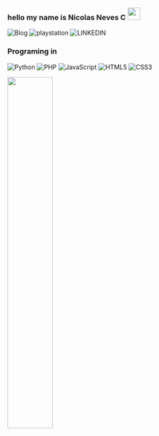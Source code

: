 

### hello my name is Nicolas Neves C <img src="https://media.giphy.com/media/hvRJCLFzcasrR4ia7z/giphy.gif" width="28">
![Blog](https://img.shields.io/badge/Discord-7289DA?style=for-the-badge&logo=discord&logoColor=white)
![playstation](https://img.shields.io/badge/PlayStation-003791?style=for-the-badge&logo=playstation&logoColor=white (BCS_Nicolasspeed))
![LINKEDIN](https://img.shields.io/badge/LinkedIn-0077B5?style=for-the-badge&logo=linkedin&logoColor=white)


### Programing in 
![Python](https://img.shields.io/badge/python-3670A0?style=for-the-badge&logo=python&logoColor=ffdd54)
![PHP](https://img.shields.io/badge/php-%23777BB4.svg?style=for-the-badge&logo=php&logoColor=white)
![JavaScript](https://img.shields.io/badge/javascript-%23323330.svg?style=for-the-badge&logo=javascript&logoColor=%23F7DF1E)
![HTML5](https://img.shields.io/badge/html5-%23E34F26.svg?style=for-the-badge&logo=html5&logoColor=white)
![CSS3](https://img.shields.io/badge/css3-%231572B6.svg?style=for-the-badge&logo=css3&logoColor=white)


<img align="left" width="45%" src="https://github-readme-stats.vercel.app/api/top-langs/?username=NicolasNevesC&layout=compact" />
